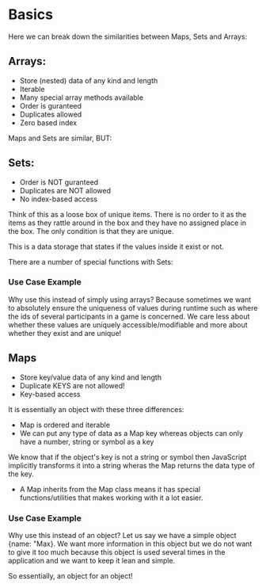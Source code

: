 # Basics

Here we can break down the similarities between Maps, Sets and Arrays:

## Arrays:

- Store (nested) data of any kind and length
- Iterable
- Many special array methods available
- Order is guranteed
- Duplicates allowed
- Zero based index

Maps and Sets are similar, BUT:

## Sets:

- Order is NOT guranteed
- Duplicates are NOT allowed
- No index-based access

Think of this as a loose box of unique items. There is no order to it as the items as they rattle around in the box and they have no assigned place in the box. The only condition is that they are unique.

This is a data storage that states if the values inside it exist or not.

There are a number of special functions with Sets:

### Use Case Example

Why use this instead of simply using arrays? Because sometimes we want to absolutely ensure the uniqueness of values during runtime such as where the ids of several participants in a game is concerned. We care less about whether these values are uniquely accessible/modifiable and more about whether they exist and are unique!

<script>
const ids = new Set(["E121", "E589", "E735"]);

// This allows for iteration through the set.
for (const entry of ids.values()) {
  console.log(entry); // log out the item itself.
}

// This allows for addition/deletion of a value
ids.delete("E589");
ids.add("E000");

// Simple check to see if it exists
console.log(ids.has("E000"));
</script>

## Maps

- Store key/value data of any kind and length
- Duplicate KEYS are not allowed!
- Key-based access

It is essentially an object with these three differences:

- Map is ordered and iterable
- We can put any type of data as a Map key whereas objects can only have a number, string or symbol as a key

We know that if the object's key is not a string or symbol then JavaScript implicitly transforms it into a string wheras the Map returns the data type of the key.

- A Map inherits from the Map class means it has special functions/utilities that makes working with it a lot easier.

### Use Case Example

Why use this instead of an object? Let us say we have a simple object {name: "Max}. We want more information in this object but we do not want to give it too much because this object is used several times in the application and we want to keep it lean and simple.

So essentially, an object for an object!

<script>
const person1 = { name: "Max" };
const person2 = { name: "Manuel" };

const personData = new Map([
  [
    person1,
    [
      { date: "yesterday", price: 300 },
      { date: "today", price: 400 },
    ],
  ],
  [
    person2,
    [
      { date: "yesterday", price: 800 },
      { date: "today", price: 100 },
    ],
  ],
]);

// add a new purchase to person2's array
personData.set(person2, [
  ...personData.get(person1),
  { date: "next week", price: 20 },
]);
// output all the K/V pairs (no need to use values like for Sets)
for (const [key, value] of personData.entries()) {
  console.log(key, value);
}
// output the keys only (same for values)
for (const key of personData.keys()) {
  console.log(key);
}
</script>
